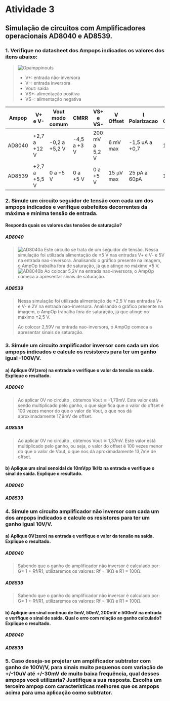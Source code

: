 # Atividade 3
## Simulação de circuitos com Amplificadores operacionais AD8040 e AD8539.
### 1. Verifique no datasheet dos Ampops indicados os valores dos itens abaixo:

>
> ![Opamppinouts](https://user-images.githubusercontent.com/12564754/102247973-6bac1180-3edf-11eb-9dbc-ea5f073403fe.png)
>
> * V+: entrada não-inversora
> * V−: entrada inversora
> * Vout: saída
> * VS+: alimentação positiva
> * VS−: alimentação negativa
>

| Ampop  |    V+ e V-   |  Vout modo comum  | CMRR  | VS+ e VS- | V Offset | I Polarizacao | I Consumo | G Malha aberta | Impedância entrada |
--- | ---  | --- | ---| --- | ---| --- | ---| --- | --- 
| AD8040 |+2,7 a +12 V| -0,2 a +5,2 V| -4,5 a +3 V| 200 mV a 5,2 V  |   6 mV max |-1,5 uA a +0,7   | 1.3 mA  |±4 V |  6 MΩ e 2 pF      |
| AD8539 |  +2,7 a +5,5 V   |   0 a +5 V    | 0 a +5 V    |    0 a +5 V    | 15 µV max  |25 pA a 60pA  | 180 µA  |    +0,1 a +7 V    |       10 KΩ e 300 pF      |
  
### 2. Simule um circuito seguidor de tensão com cada um dos ampops indicados e verifique osbefeitos decorrentes da máxima e mínima tensão de entrada.

#### Responda quais os valores das tensões de saturação?

##### AD8040
> ![AD8040a](https://user-images.githubusercontent.com/12564754/114089080-1cbe2980-988c-11eb-871b-da7faa2b6068.PNG)
> Este circuito se trata de um seguidor de tensão. Nessa simulação foi utilizada alimentação de ±5 V nas entradas V+ e V- e 5V na entrada nao-inversora. Analisando o gráfico
> presente na imagem, o AmpOp trabalha fora de saturação, já que atinge no máximo ±5 V. 
> ![AD8040b](https://user-images.githubusercontent.com/12564754/114089471-90f8cd00-988c-11eb-8a3e-a09d7d053fcd.PNG)
> Ao colocar 5,2V na entrada nao-inversora, o AmpOp comeca a apresentar sinais de saturação.

##### AD8539
> 
> Nessa simulação foi utilizada alimentação de ±2,5 V nas entradas V+ e V- e 2V na entrada nao-inversora. Analisando o gráfico  presente na imagem, o AmpOp trabalha fora de saturação, já que atinge no máximo ±2,5 V. 
> 
> Ao colocar 2,59V na entrada nao-inversora, o AmpOp comeca a apresentar sinais de saturação.

### 3. Simule um circuito amplificador inversor com cada um dos ampops indicados e calcule os resistores para ter um ganho igual -100V/V. 

#### a) Aplique 0V(zero) na entrada e verifique o valor da tensão na saída. Explique o resultado.

##### AD8040
> 
> Ao aplicar 0V no circuito , obtemos Vout ≅ -1,79mV. Este valor está sendo multiplicado pelo ganho, o que significa que o valor do offset é 100 vezes menor do que 
> o valor de Vout, o que nos dá aproximadamente 17,9mV de offset. 
##### AD8539
> 
> Ao aplicar 0V no circuito , obtemos Vout ≅ 1,37mV. Este valor está multiplicado pelo ganho, ou seja, o valor do offset é 100 vezes menor do que  o valor de Vout,
> o que nos dá aproximadamente 13,7mV de offset.

#### b) Aplique um sinal senoidal de 10mVpp 1kHz na entrada e verifique o sinal de saída. Explique o resultado.

##### AD8040
> 
>

##### AD8539
> 
>

### 4. Simule um circuito amplificador não inversor com cada um dos ampops indicados e calcule os resistores para ter um ganho igual 10V/V.

#### a) Aplique 0V(zero) na entrada e verifique o valor da tensão na saída. Explique o resultado.

##### AD8040
> Sabendo que o ganho do amplificador não inversor é calculado por: G= 1 + Rf/R1, utilizaremos os valores:
> Rf = 1KΩ e R1 = 100Ω. 
> 

##### AD8539
> Sabendo que o ganho do amplificador não inversor é calculado por: G= 1 + Rf/R1, utilizaremos os valores:
> Rf = 1KΩ e R1 = 100Ω. 
>

#### b) Aplique um sinal continuo de 5mV, 50mV, 200mV e 500mV na entrada e verifique o sinal de saída. Qual o erro com relação ao ganho calculado? Explique o resultado.


##### AD8040


##### AD8539

### 5. Caso deseja-se projetar um amplificador subtrator com ganho de 100V/V, para sinais muito pequenos com variação de +/-10uV até +/-30mV de muito baixa frequência, qual desses ampops você utilizaria? Justifique a sua resposta. Escolha um terceiro ampop com características melhores que os ampops acima para uma aplicação como subtrator.
